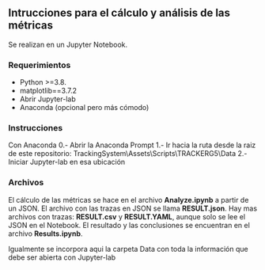 ## Intrucciones para el cálculo y análisis de las métricas

Se realizan en un Jupyter Notebook.

### Requerimientos

- Python >=3.8.
- matplotlib==3.7.2
- Abrir Jupyter-lab
- Anaconda (opcional pero más cómodo)

### Instrucciones

Con Anaconda
0.- Abrir la Anaconda Prompt
1.- Ir hacia la ruta desde la raiz de este repositorio: TrackingSystem\Assets\Scripts\TRACKERG5\Data
2.- Iniciar Jupyter-lab en esa ubicación


### Archivos

El cálculo de las métricas se hace en el archivo **Analyze.ipynb** a partir de un JSON.
El archivo con las trazas en JSON se llama **RESULT.json**.
Hay mas archivos con trazas: **RESULT.csv** y **RESULT.YAML**, aunque solo se lee el JSON en el Notebook.
El resultado y las conclusiones se encuentran en el archivo **Results.ipynb**.


Igualmente se incorpora aqui la carpeta Data con toda la información que debe ser abierta con Jupyter-lab